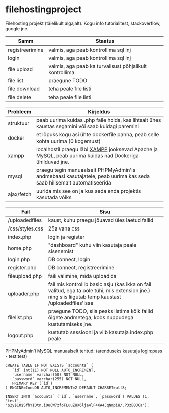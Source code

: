 # filehostingproject

Filehosting projekt (täielikult algajalt). Kogu info tutorialitest, stackoverflow, google jne. 

Samm | Staatus |
| ----------- | ----------- |
| registreerimine | valmis, aga peab kontrollima sql inj |
| login | valmis, aga peab kontrollima sql inj |
| file upload | valmis, aga peab ka turvalisust põhjalikult kontrollima. |
| file list | praegune TODO |
| file download | teha peale file listi |
| file delete | teha peale file listi |

| Probleem | Kirjeldus |
| ----------- | ----------- |
| struktuur | peab uurima kuidas .php faile hoida, kas lihtsalt ühes kaustas segamini või saab kuidagi paremini |
| docker | et lõpuks kogu asi ühte dockerfile panna, peab selle kohta uurima (0 kogemust) |
| xampp | localhostil praegu läbi [XAMPP](https://www.apachefriends.org/) jooksevad Apache ja MySQL, peab uurima kuidas nad Dockeriga ühilduvad jne.|
| mysql | praegu tegin manuaalselt PHPMyAdmin'is andmebaasi kasutajatele, peab uurima kas seda saab hilisemalt automatiseerida |
| ajax/fetch | uurida mis see on ja kus seda enda projektis kasutada võiks |

| Fail | Sisu |
| ----------- | ----------- |
| /uploadedfiles | kaust, kuhu praegu jõuavad üles laetud failid |
| /css/styles.css | 25a vana css |
| index.php | login ja register |
| home.php | "dashboard" kuhu viin kasutaja peale sisenemist |
| login.php | DB connect, login |
| register.php | DB connect, registreerimine |
| fileupload.php | faili valimine, mida uploadida |
| uploader.php | fail mis kontrollib basic asju (kas ikka on fail valitud, ega ta pole tühi, mis extension jne.) ning siis liigutab temp kaustast /uploadedfiles'isse |
| filelist.php | praegune TODO, siia peaks listima kõik failid õigete andmetega, koos nuppudega kustutamiseks jne. |
| logout.php | kustutab sessiooni ja viib kasutaja index.php peale |

PHPMyAdmin'i MySQL manuaalselt tehtud:
(arenduseks kasutaja login:pass - test:test)
 ```
 CREATE TABLE IF NOT EXISTS `accounts` (
	`id` int(11) NOT NULL AUTO_INCREMENT,
  	`username` varchar(50) NOT NULL,
  	`password` varchar(255) NOT NULL,
    PRIMARY KEY (`id`)
) ENGINE=InnoDB AUTO_INCREMENT=2 DEFAULT CHARSET=utf8;

INSERT INTO `accounts` (`id`, `username`, `password`) VALUES (1, 'test', '$2y$10$SfhYIDtn.iOuCW7zfoFLuuZHX6lja4lF4XA4JqNmpiH/.P3zB8JCa');
 ```